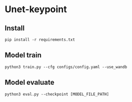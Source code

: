 # Unet-keypoint

## Install

```shell
pip install -r requirements.txt
```

## Model train
```shell
python3 train.py --cfg configs/config.yaml --use_wandb
```

## Model evaluate
```shell
python3 eval.py --checkpoint [MODEL_FILE_PATH]
```
